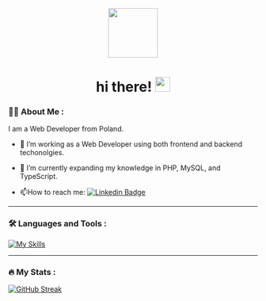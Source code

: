 <div id="header" align="center">
  <img src="https://media.giphy.com/media/M9gbBd9nbDrOTu1Mqx/giphy.gif" width="100"/>
  <h1>
      hi there!
      <img src="https://media.giphy.com/media/hvRJCLFzcasrR4ia7z/giphy.gif" width="30px"/>
  </h1>
</div>

### :man_technologist: About Me :

I am a Web Developer from Poland.

- :telescope: I’m working as a Web Developer using both frontend and backend techonolgies.

- :seedling: I’m currently expanding my knowledge in PHP, MySQL, and TypeScript.

- :mailbox:How to reach me: [![Linkedin Badge](https://img.shields.io/badge/LinkedIn-blue?style=for-the-badge&logo=linkedin&logoColor=white)](https://www.linkedin.com/in/wiktorkoscielny/)

---

### :hammer_and_wrench: Languages and Tools :

[![My Skills](https://skillicons.dev/icons?i=js,react,jquery,alpinejs,redux,babel,html,php,css,sass,tailwind,graphql,linux,git,figma,docker)](https://skillicons.dev)

---

### :fire: My Stats :

[![GitHub Streak](https://streak-stats.demolab.com?user=wiktorkoscielny&theme=rising-sun&background=45%2C000000%2C0B003E)](https://git.io/streak-stats)

